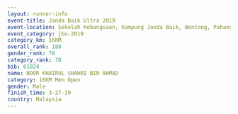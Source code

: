 ```yaml
---
layout: runner-info 
event-title: Janda Baik Ultra 2019
event-location: Sekolah Kebangsaan, Kampung Janda Baik, Bentong, Pahang, Malaysia
event_category: jbu-2019 
category_km: 16KM  
overall_rank: 188
gender_rank: 78
category_rank: 78
bib: 61024
name: NOOR KHAIRUL SHAHRI BIN AHMAD
category: 16KM Men Open
gender: Male
finish_time: 3-27-19
country: Malaysia
---
```

